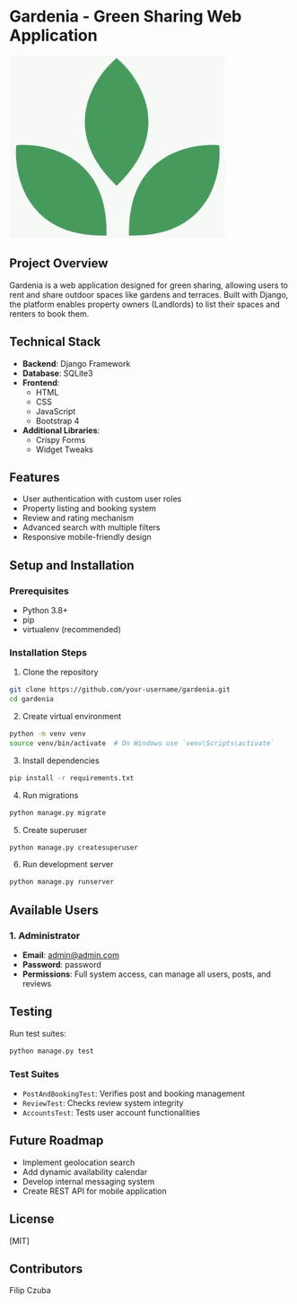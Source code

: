 # Gardenia - Green Sharing Web Application
![Gardenia Logo](/media/assets/logo.png)
## Project Overview
Gardenia is a web application designed for green sharing, allowing users to rent and share outdoor spaces like gardens and terraces. Built with Django, the platform enables property owners (Landlords) to list their spaces and renters to book them.

## Technical Stack
- **Backend**: Django Framework
- **Database**: SQLite3
- **Frontend**: 
  - HTML
  - CSS
  - JavaScript
  - Bootstrap 4
- **Additional Libraries**: 
  - Crispy Forms
  - Widget Tweaks

## Features
- User authentication with custom user roles
- Property listing and booking system
- Review and rating mechanism
- Advanced search with multiple filters
- Responsive mobile-friendly design

## Setup and Installation

### Prerequisites
- Python 3.8+
- pip
- virtualenv (recommended)

### Installation Steps
1. Clone the repository
```bash
git clone https://github.com/your-username/gardenia.git
cd gardenia
```

2. Create virtual environment
```bash
python -m venv venv
source venv/bin/activate  # On Windows use `venv\Scripts\activate`
```

3. Install dependencies
```bash
pip install -r requirements.txt
```

4. Run migrations
```bash
python manage.py migrate
```

5. Create superuser
```bash
python manage.py createsuperuser
```

6. Run development server
```bash
python manage.py runserver
```

## Available Users

### 1. Administrator
- **Email**: admin@admin.com
- **Password**: password
- **Permissions**: Full system access, can manage all users, posts, and reviews


## Testing
Run test suites:
```bash
python manage.py test
```

### Test Suites
- `PostAndBookingTest`: Verifies post and booking management
- `ReviewTest`: Checks review system integrity
- `AccountsTest`: Tests user account functionalities

## Future Roadmap
- Implement geolocation search
- Add dynamic availability calendar
- Develop internal messaging system
- Create REST API for mobile application

## License
[MIT]

## Contributors
Filip Czuba
